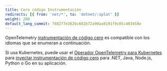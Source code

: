 ```yaml
---
title: Cero código Instrumentación
redirects: [{ from: 'net/*', to: 'dotnet/:splat' }]
weight: 260
default_lang_commit: 788277e362bc602b72a90aa9191f9c05c403458e
---
```


OpenTelemetry [instrumentación de código cero][zero-code instrumentation] es
compatible con los idiomas que se enumeran a continuación.

Si usa Kubernetes, puede usar el [Operador OpenTelemetry para
Kubernetes][otel-op] para [inyectar instrumentación de código
cero][inject zero-code instrumentation] para .NET, Java, Node.js, Python o Go en
su aplicación.

[inject zero-code instrumentation]:
  /docs/platforms/kubernetes/operator/automatic/
[zero-code instrumentation]: /docs/concepts/instrumentation/zero-code/
[otel-op]: /docs/platforms/kubernetes/operator/
